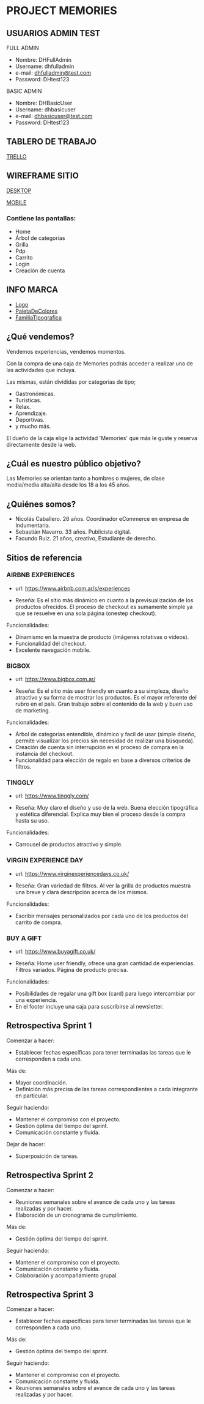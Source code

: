 # PROJECT MEMORIES


## USUARIOS ADMIN TEST

FULL ADMIN

* Nombre: DHFullAdmin
* Username: dhfulladmin
* e-mail: dhfulladmin@test.com
* Password: DHtest123

BASIC ADMIN

* Nombre: DHBasicUser
* Username: dhbasicuser
* e-mail: dhbasicuser@test.com
* Password: DHtest123

## TABLERO DE TRABAJO

[TRELLO](https://trello.com/b/2zHzpBDS/proyecto-integrador-2-memories)

## WIREFRAME SITIO

[DESKTOP](https://www.figma.com/proto/sbirSeKRWcFU57mv2KtLLE/wireframe-memories-desktop?node-id=22%3A15&scaling=min-zoom)

[MOBILE](https://www.figma.com/proto/a6F1mIfOrGNHtA70MWuEJP/wireframe-memories-mobile?node-id=64%3A6&scaling=scale-down)

### Contiene las pantallas:

* Home
* Árbol de categorías
* Grilla
* Pdp
* Carrito
* Login
* Creación de cuenta

## INFO MARCA

* [Logo](logo/logo-memories.png)
* [PaletaDeColores](https://coolors.co/ffffff-dfdfdf-000000-fbc46c-79c8d6-f48169)
* [FamiliaTipografica](https://fonts.google.com/specimen/Source+Sans+Pro?preview.text=Eleg%C3%AD+tu+caja+de+Memories+y+viv%C3%AD+una+experiencia+inolvidable!&preview.text_type=custom)


## ¿Qué vendemos?

Vendemos experiencias, vendemos momentos.

Con la compra de una caja de Memories podrás acceder a realizar una de las actividades que incluya.

Las mismas, están divididas por categorías de tipo;

* Gastronómicas.
* Turísticas.
* Relax.
* Aprendizaje.
* Deportivas.
* y mucho más. 

El dueño de la caja elige la actividad 'Memories' que más le guste y reserva directamente desde la web.

## ¿Cuál es nuestro público objetivo?

Las Memories se orientan tanto a hombres o mujeres, de clase media/media alta/alta desde los 18 a los 45 años. 

## ¿Quiénes somos? 

* Nicolás Caballero. 26 años. Coordinador eCommerce en empresa de Indumentaria.
* Sebastián Navarro. 33 años. Publicista digital.
* Facundo Ruiz. 21 años, creativo, Estudiante de derecho.

## Sitios de referencia

### AIRBNB EXPERIENCES

* url: https://www.airbnb.com.ar/s/experiences

* Reseña: Es el sitio más dinámico en cuanto a la previsualización de los productos ofrecidos. El proceso de checkout es sumamente simple ya que se resuelve en una sola página (onestep checkout).

Funcionalidades:
* Dinamismo en la muestra de producto (imágenes rotativas o videos). 
* Funcionalidad del checkout.
* Excelente navegación mobile.

### BIGBOX

* url: https://www.bigbox.com.ar/

* Reseña: Es el sitio más user friendly en cuanto a su simpleza, diseño atractivo y su forma de mostrar los productos. Es el mayor referente del rubro en el país. Gran trabajo sobre el contenido de la web y buen uso de marketing.

Funcionalidades: 
* Árbol de categorías entendible, dinámico y facil de usar (simple diseño, permite visualizar los precios sin necesidad de realizar una búsqueda). 
* Creación de cuenta sin interrupción en el proceso de compra en la instancia del checkout.
* Funcionalidad para elección de regalo en base a diversos criterios de filtros.

### TINGGLY

* url: https://www.tinggly.com/

* Reseña: Muy claro el diseño y uso de la web. Buena elección tipográfica y estética diferencial. Explica muy bien el proceso desde la compra hasta su uso.

Funcionalidades:
* Carrousel de productos atractivo y simple. 

### VIRGIN EXPERIENCE DAY

* url: https://www.virginexperiencedays.co.uk/

* Reseña: Gran variedad de filtros. Al ver la grilla de productos muestra una breve y clara descripción acerca de los mismos.

Funcionalidades:
* Escribir mensajes personalizados por cada uno de los productos del carrito de compra.

### BUY A GIFT

* url: https://www.buyagift.co.uk/

* Reseña: Home user friendly, ofrece una gran cantidad de experiencias. Filtros variados. Página de producto precisa.

Funcionalidades:
* Posibilidades de regalar una gift box (card) para luego intercambiar por una experiencia. 
* En el footer incluye una caja para suscribirse al newsletter.

## Retrospectiva Sprint 1

Comenzar a hacer:
* Establecer fechas específicas para tener terminadas las tareas que le corresponden a cada uno.

Más de: 
* Mayor coordinación.
* Definición más precisa de las tareas correspondientes a cada     integrante en particular.

Seguir haciendo: 
* Mantener el compromiso con el proyecto.
* Gestión óptima del tiempo del sprint.
* Comunicación constante y fluída.

Dejar de hacer:
* Superposición de tareas.

## Retrospectiva Sprint 2

Comenzar a hacer:
* Reuniones semanales sobre el avance de cada uno y las tareas realizadas y por hacer.
* Elaboración de un cronograma de cumplimiento.

Más de: 
* Gestión óptima del tiempo del sprint.

Seguir haciendo: 
* Mantener el compromiso con el proyecto.
* Comunicación constante y fluída.
* Colaboración y acompañamiento grupal.

## Retrospectiva Sprint 3

Comenzar a hacer:
* Establecer fechas específicas para tener terminadas las tareas que le corresponden a cada uno.

Más de: 
* Gestión óptima del tiempo del sprint.

Seguir haciendo: 
* Mantener el compromiso con el proyecto.
* Comunicación constante y fluída.
* Reuniones semanales sobre el avance de cada uno y las tareas realizadas y por hacer.